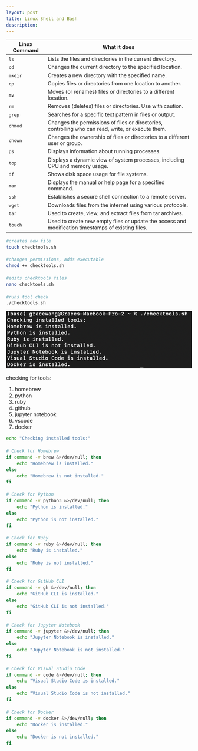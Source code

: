 ```yaml
---
layout: post
title: Linux Shell and Bash
description:
---
```



| Linux Command | What it does |
|--|--|
| `ls` | Lists the files and directories in the current directory.|
| `cd`| Changes the current directory to the specified location.|
| `mkdir`| Creates a new directory with the specified name.|
| `cp`| Copies files or directories from one location to another.|
| `mv`| Moves (or renames) files or directories to a different location.|
| `rm`| Removes (deletes) files or directories. Use with caution.|
| `grep`| Searches for a specific text pattern in files or output.|
| `chmod`| Changes the permissions of files or directories, controlling who can read, write, or execute them.  |
| `chown`| Changes the ownership of files or directories to a different user or group.|
| `ps`| Displays information about running processes.|
| `top`| Displays a dynamic view of system processes, including CPU and memory usage.|
| `df`| Shows disk space usage for file systems.|
| `man`| Displays the manual or help page for a specified command.|
| `ssh`| Establishes a secure shell connection to a remote server.|
| `wget`| Downloads files from the internet using various protocols.|
| `tar`| Used to create, view, and extract files from tar archives.|
| `touch` | Used to create new empty files or update the access and modification timestamps of existing files. |

```bash
#creates new file
touch checktools.sh

#changes permissions, adds executable
chmod +x checktools.sh

#edits checktools files
nano checktools.sh 

#runs tool check
./checktools.sh

```

![](images/tool-check.png)

checking for tools:
1. homebrew
2. python
3. ruby
4. github
5. jupyter notebook
6. vscode
7. docker

```bash
echo "Checking installed tools:"

# Check for Homebrew
if command -v brew &>/dev/null; then
    echo "Homebrew is installed."
else
    echo "Homebrew is not installed."
fi

# Check for Python
if command -v python3 &>/dev/null; then
    echo "Python is installed."
else
    echo "Python is not installed."
fi

# Check for Ruby
if command -v ruby &>/dev/null; then
    echo "Ruby is installed."
else
    echo "Ruby is not installed."
fi

# Check for GitHub CLI
if command -v gh &>/dev/null; then
    echo "GitHub CLI is installed."
else
    echo "GitHub CLI is not installed."
fi

# Check for Jupyter Notebook
if command -v jupyter &>/dev/null; then
    echo "Jupyter Notebook is installed."
else
    echo "Jupyter Notebook is not installed."
fi

# Check for Visual Studio Code
if command -v code &>/dev/null; then
    echo "Visual Studio Code is installed."
else
    echo "Visual Studio Code is not installed."
fi

# Check for Docker
if command -v docker &>/dev/null; then
    echo "Docker is installed."
else
    echo "Docker is not installed."
fi

```